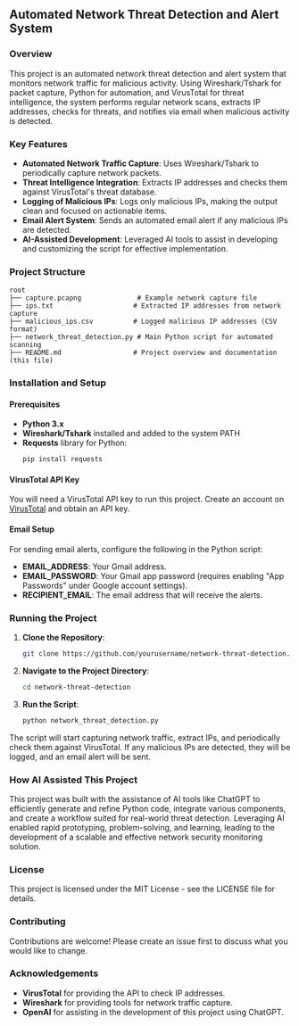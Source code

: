 ## Automated Network Threat Detection and Alert System

### Overview
This project is an automated network threat detection and alert system that monitors network traffic for malicious activity. Using Wireshark/Tshark for packet capture, Python for automation, and VirusTotal for threat intelligence, the system performs regular network scans, extracts IP addresses, checks for threats, and notifies via email when malicious activity is detected.

### Key Features
- **Automated Network Traffic Capture**: Uses Wireshark/Tshark to periodically capture network packets.
- **Threat Intelligence Integration**: Extracts IP addresses and checks them against VirusTotal's threat database.
- **Logging of Malicious IPs**: Logs only malicious IPs, making the output clean and focused on actionable items.
- **Email Alert System**: Sends an automated email alert if any malicious IPs are detected.
- **AI-Assisted Development**: Leveraged AI tools to assist in developing and customizing the script for effective implementation.

### Project Structure
```
root
├── capture.pcapng              # Example network capture file
├── ips.txt                    # Extracted IP addresses from network capture
├── malicious_ips.csv          # Logged malicious IP addresses (CSV format)
├── network_threat_detection.py # Main Python script for automated scanning
├── README.md                  # Project overview and documentation (this file)
```

### Installation and Setup
#### Prerequisites
- **Python 3.x**
- **Wireshark/Tshark** installed and added to the system PATH
- **Requests** library for Python:
  ```bash
  pip install requests
  ```

#### VirusTotal API Key
You will need a VirusTotal API key to run this project. Create an account on [VirusTotal](https://www.virustotal.com/) and obtain an API key.

#### Email Setup
For sending email alerts, configure the following in the Python script:
- **EMAIL_ADDRESS**: Your Gmail address.
- **EMAIL_PASSWORD**: Your Gmail app password (requires enabling "App Passwords" under Google account settings).
- **RECIPIENT_EMAIL**: The email address that will receive the alerts.

### Running the Project
1. **Clone the Repository**:
   ```bash
   git clone https://github.com/yourusername/network-threat-detection.git
   ```
2. **Navigate to the Project Directory**:
   ```bash
   cd network-threat-detection
   ```
3. **Run the Script**:
   ```bash
   python network_threat_detection.py
   ```

The script will start capturing network traffic, extract IPs, and periodically check them against VirusTotal. If any malicious IPs are detected, they will be logged, and an email alert will be sent.

### How AI Assisted This Project
This project was built with the assistance of AI tools like ChatGPT to efficiently generate and refine Python code, integrate various components, and create a workflow suited for real-world threat detection. Leveraging AI enabled rapid prototyping, problem-solving, and learning, leading to the development of a scalable and effective network security monitoring solution.

### License
This project is licensed under the MIT License - see the LICENSE file for details.

### Contributing
Contributions are welcome! Please create an issue first to discuss what you would like to change.

### Acknowledgements
- **VirusTotal** for providing the API to check IP addresses.
- **Wireshark** for providing tools for network traffic capture.
- **OpenAI** for assisting in the development of this project using ChatGPT.

